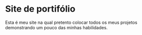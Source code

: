 # Site de portifólio

Esta é meu site na qual pretento colocar todos os meus projetos demonstrando um pouco das minhas habilidades.
